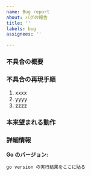 ```yaml
---
name: Bug report
about: バグの報告
title: ''
labels: bug
assignees: ''

---
```


### 不具合の概要


### 不具合の再現手順

1. xxxx
2. yyyy
3. zzzz

### 本来望まれる動作


### 詳細情報
**Go のバージョン:**
```
go version の実行結果をここに貼る
```
